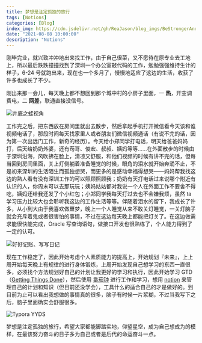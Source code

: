 ```yaml
---
title: 梦想是注定孤独的旅行
tags: [Notions]
categories: [Blog]
index_img: https://cdn.jsdelivr.net/gh/ReaJason/blog_imgs/BeStrongerAndBetter_index_img.png
date: "2021-08-08 10:00:00"
description: "Notions"
---
```

刚毕完业，就兴致冲冲地出来找工作，由于自己很菜，又不愿待在原专业去工地上，所以最后跌跌撞撞找到了深圳一个办公室敲代码的工作，勉勉强强维持生计的样子，6-24 号就跑出来，现在也一个多月了，慢慢地适应了这边的生活，收获了许多也成长了不少。

刚出来那一会儿，每天晚上都不想回到那个城中村的小房子里面，一 **热**，开空调费电，二 **网差**，联通直接没信号。

![井底之蛙视角](https://cdn.jsdelivr.net/gh/ReaJason/blog_imgs/BeStrongerAndBetter_img/place.jpg)

工作完之后，把东西放在房间里就出去散步，然后拿起手机打开微信看今天该和谁视频电话了，那段时间每天找家里人或者朋友们微信视频通话（有说不完的话，因为第一次出远门工作，新奇的经历）。今天给小郑同学打电话，明天给爸爸妈妈打，后天给奶奶外婆，还有苟哥、俊宏、叔叔、姨妈等等......在外面散步的时候由于深圳沿海，风吹拂在脸上，清凉又舒服，和他们视频的时候有讲不完的话，但每当回到房间里面，关上灯侧躺着准备睡觉的时候，眼角的泪水就开始奔涌不止，不是初来深圳的生活陌生而孤独想哭，而更多的是感动幸福得想哭——妈妈帮我找这边的熟人看有没有深圳工作的可以照顾照顾我；奶奶有天打电话过来说哪个附近有认识的人，你周末可以去那玩玩；姨妈姑姑都对我说一个人在外面工作不要舍不得吃，姨妈还给我还发了个小红包；小郑同学我每天打过去也不会嫌我烦，虽然 ta 学习压力比较大也会聆听我这边的工作生活等等。伴随着泪水的留下，我成长了许多，从小到大由于我喜欢做噩梦，晚上一个人睡觉从来不敢关灯睡觉，一关灯脑子就会充斥着鬼或者很害怕的事情，不过在这边每天晚上都能把灯关了。在这边做需求能很快能完成，Oracle 写查询语句，做接口开发也很熟练了，个人能力得到了一定的认可。

![好好记账、写写日记](https://cdn.jsdelivr.net/gh/ReaJason/blog_imgs/BeStrongerAndBetter_img/notes.png)

现在工作稳定了，因此开始考虑个人素质能力的提高上，开始规划『未来』，上上周开始每天晚上有规律的进行身体锻炼，上周开始发现自己想学习的东西一直很多，必须找个方法规划好自己的计划让我更好的学习和执行，因此开始学习 GTD（[Getting Things Done](https://gettingthingsdone.com/)），然后使用 [番茄钟](https://zh.wikipedia.org/zh-hans/%E7%95%AA%E8%8C%84%E5%B7%A5%E4%BD%9C%E6%B3%95) 进行工作和学习，想用 [notion](https://www.notion.so/zh-cn) 来管理自己的计划和知识（但目前还没学会），工具什么的适合自己的才是做好的。到目前为止可以看出我想做的事情真的很多，脑子有时候一片浆糊，不过当我写下之后，脑子里面确实会舒服很多。

![Typora YYDS](https://cdn.jsdelivr.net/gh/ReaJason/blog_imgs/BeStrongerAndBetter_img/todolist.png)

梦想是注定孤独的旅行，希望大家都能脚踏实地，仰望星空，成为自己想成为的模样，在最该努力奋斗的日子多为自己或者是后代的命运奋斗一点。

